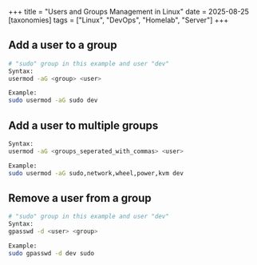 +++
title = "Users and Groups Management in Linux"
date = 2025-08-25
[taxonomies]
tags = ["Linux", "DevOps", "Homelab", "Server"]
+++
## Add a user to a group
```sh
# "sudo" group in this example and user "dev"
Syntax:
usermod -aG <group> <user>

Example:
sudo usermod -aG sudo dev
```

## Add a user to multiple groups
```sh
Syntax:
usermod -aG <groups_seperated_with_commas> <user>

Example:
sudo usermod -aG sudo,network,wheel,power,kvm dev
```

## Remove a user from a group
```sh
# "sudo" group in this example and user "dev"
Syntax:
gpasswd -d <user> <group>

Example:
sudo gpasswd -d dev sudo
```
